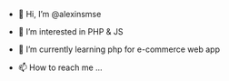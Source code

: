 - 👋 Hi, I’m @alexinsmse
- 👀 I’m interested in PHP & JS
- 🌱 I’m currently learning php for e-commerce web app

- 📫 How to reach me ...


